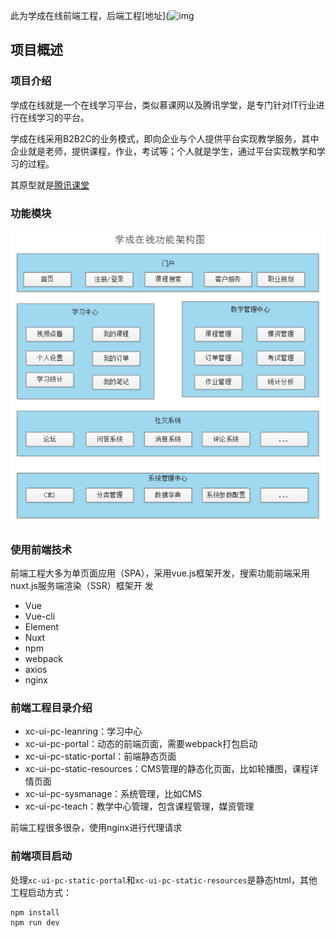 此为学成在线前端工程，后端工程[地址](![img](file:///C:\Users\S1\AppData\Roaming\Tencent\QQ\Temp\%W@GJ$ACOF(TYDYECOKVDYB.png)https://github.com/PAcee1/xcEduService)

## 项目概述

### 项目介绍

学成在线就是一个在线学习平台，类似慕课网以及腾讯学堂，是专门针对IT行业进行在线学习的平台。

学成在线采用B2B2C的业务模式，即向企业与个人提供平台实现教学服务，其中企业就是老师，提供课程，作业，考试等；个人就是学生，通过平台实现教学和学习的过程。

其原型就是[腾讯课堂](<https://ke.qq.com/>)

### 功能模块

![1580702012697](/image/1580702012697.png)

### 使用前端技术

前端工程大多为单页面应用（SPA），采用vue.js框架开发，搜索功能前端采用nuxt.js服务端渲染（SSR）框架开
发

- Vue
- Vue-cli
- Element
- Nuxt
- npm
- webpack
- axios
- nginx

### 前端工程目录介绍

- xc-ui-pc-leanring：学习中心
- xc-ui-pc-portal：动态的前端页面，需要webpack打包启动
- xc-ui-pc-static-portal：前端静态页面
- xc-ui-pc-static-resources：CMS管理的静态化页面，比如轮播图，课程详情页面
- xc-ui-pc-sysmanage：系统管理，比如CMS
- xc-ui-pc-teach：教学中心管理，包含课程管理，媒资管理

前端工程很多很杂，使用nginx进行代理请求

### 前端项目启动

处理`xc-ui-pc-static-portal`和`xc-ui-pc-static-resources`是静态html，其他工程启动方式：

```
npm install
npm run dev
```


